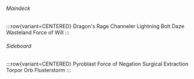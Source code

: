 <!-- markdownlint-disable first-line-heading -->

###### Maindeck

:::row{variant=CENTERED}
Dragon's Rage Channeler
Lightning Bolt
Daze
Wasteland
Force of Will
:::

###### Sideboard

:::row{variant=CENTERED}
Pyroblast
Force of Negation
Surgical Extraction
Torpor Orb
Flusterstorm
:::
